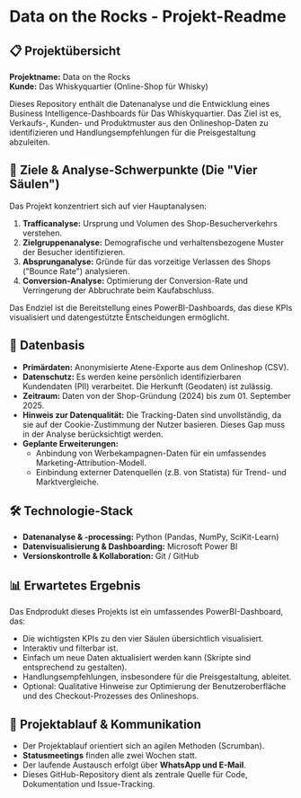# Data on the Rocks - Projekt-Readme

## 📋 Projektübersicht

**Projektname:** Data on the Rocks  
**Kunde:** Das Whiskyquartier (Online-Shop für Whisky)  

Dieses Repository enthält die Datenanalyse und die Entwicklung eines Business Intelligence-Dashboards für Das Whiskyquartier. Das Ziel ist es, Verkaufs-, Kunden- und Produktmuster aus den Onlineshop-Daten zu identifizieren und Handlungsempfehlungen für die Preisgestaltung abzuleiten.

## 🎯 Ziele & Analyse-Schwerpunkte (Die "Vier Säulen")

Das Projekt konzentriert sich auf vier Hauptanalysen:

1.  **Trafficanalyse:** Ursprung und Volumen des Shop-Besucherverkehrs verstehen.
2.  **Zielgruppenanalyse:** Demografische und verhaltensbezogene Muster der Besucher identifizieren.
3.  **Absprunganalyse:** Gründe für das vorzeitige Verlassen des Shops ("Bounce Rate") analysieren.
4.  **Conversion-Analyse:** Optimierung der Conversion-Rate und Verringerung der Abbruchrate beim Kaufabschluss.

Das Endziel ist die Bereitstellung eines PowerBI-Dashboards, das diese KPIs visualisiert und datengestützte Entscheidungen ermöglicht.

## 📁 Datenbasis

*   **Primärdaten:** Anonymisierte Atene-Exporte aus dem Onlineshop (CSV).
*   **Datenschutz:** Es werden keine persönlich identifizierbaren Kundendaten (PII) verarbeitet. Die Herkunft (Geodaten) ist zulässig.
*   **Zeitraum:** Daten von der Shop-Gründung (2024) bis zum 01. September 2025.
*   **Hinweis zur Datenqualität:** Die Tracking-Daten sind unvollständig, da sie auf der Cookie-Zustimmung der Nutzer basieren. Dieses Gap muss in der Analyse berücksichtigt werden.
*   **Geplante Erweiterungen:**
    *   Anbindung von Werbekampagnen-Daten für ein umfassendes Marketing-Attribution-Modell.
    *   Einbindung externer Datenquellen (z.B. von Statista) für Trend- und Marktvergleiche.

## 🛠 Technologie-Stack

*   **Datenanalyse & -processing:** Python (Pandas, NumPy, SciKit-Learn)
*   **Datenvisualisierung & Dashboarding:** Microsoft Power BI
*   **Versionskontrolle & Kollaboration:** Git / GitHub

## 📊 Erwartetes Ergebnis

Das Endprodukt dieses Projekts ist ein umfassendes PowerBI-Dashboard, das:
*   Die wichtigsten KPIs zu den vier Säulen übersichtlich visualisiert.
*   Interaktiv und filterbar ist.
*   Einfach um neue Daten aktualisiert werden kann (Skripte sind entsprechend zu gestalten).
*   Handlungsempfehlungen, insbesondere für die Preisgestaltung, ableitet.
*   Optional: Qualitative Hinweise zur Optimierung der Benutzeroberfläche und des Checkout-Prozesses des Onlineshops.

## 🔄 Projektablauf & Kommunikation

*   Der Projektablauf orientiert sich an agilen Methoden (Scrumban).
*   **Statusmeetings** finden alle zwei Wochen statt.
*   Der laufende Austausch erfolgt über **WhatsApp und E-Mail**.
*   Dieses GitHub-Repository dient als zentrale Quelle für Code, Dokumentation und Issue-Tracking.
